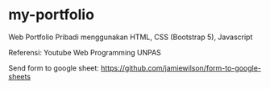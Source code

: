 # my-portfolio
Web Portfolio Pribadi menggunakan HTML, CSS (Bootstrap 5), Javascript

Referensi: Youtube Web Programming UNPAS

Send form to google sheet:
https://github.com/jamiewilson/form-to-google-sheets
